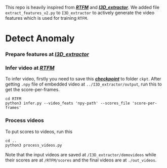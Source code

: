 This repo is heavily inspired from [***RTFM***](https://github.com/tianyu0207/RTFM) and [***I3D_extractor***](https://github.com/GowthamGottimukkala/I3D_Feature_Extraction_resnet).
We added file `extract_features_v2.py` to `I3D_extractor` to actively generate the video features which is used for training `RTFM`.
# Detect Anomaly

### Prepare features at [***I3D_extractor***](./I3D_extractor/)

### Infer video at [***RTFM***](./RTFM)
To infer video, firstly you need to save this [***checkpoint***](https://drive.google.com/file/d/1ocvSevEtlXdajpILMQp5ub9954E3AE7B/view?usp=share_link) to folder `ckpt`.
After getting `.npy` file of embedded video at `../I3D_extractor/output`, run this to get the score-per-frames.
```shell
cd RTFM
python3 infer.py --video_feats 'npy-path' --scores_file 'score-per-frames'
```

### Process videos
To put scores to videos, run this
```shell
cd ..
python3 process_videos.py
```
Note that the input videos are saved at `/I3D_extractor/demovideos` while their scores are at `/RTFM/scores` and the final videos are at `./out_videos`.
